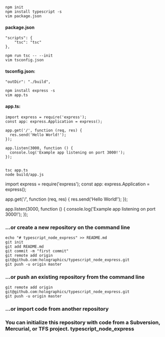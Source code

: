 ```
npm init
npm install typescript -s
vim package.json
```
#### package.json
```
"scripts": {
    "tsc": "tsc"
},
```
```
npm run tsc -- --init
vim tsconfig.json
```
#### tsconfig.json:
```
"outDir": "./build",
```
```
npm install express -s
vim app.ts
```
#### app.ts:
```
import express = require('express');
const app: express.Application = express();

app.get('/', function (req, res) {
  res.send('Hello World!');
});

app.listen(3000, function () {
  console.log('Example app listening on port 3000!');
});
```
```

tsc app.ts
node build/app.js
```
import express = require('express');
const app: express.Application = express();

app.get('/', function (req, res) {
  res.send('Hello World!');
});

app.listen(3000, function () {
  console.log('Example app listening on port 3000!');
});

### …or create a new repository on the command line
```
echo "# typescript_node_express" >> README.md
git init
git add README.md
git commit -m "first commit"
git remote add origin git@github.com:holographics/typescript_node_express.git
git push -u origin master
```
### …or push an existing repository from the command line
```
git remote add origin git@github.com:holographics/typescript_node_express.git
git push -u origin master
```
### …or import code from another repository
### You can initialize this repository with code from a Subversion, Mercurial, or TFS project. typescript_node_express
